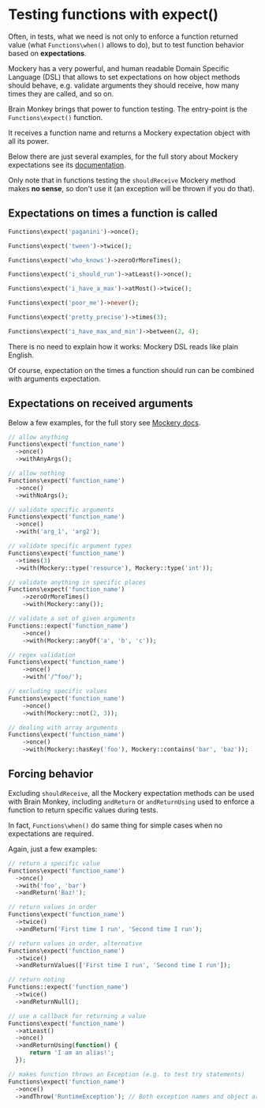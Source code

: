 # Testing functions with expect\(\)

Often, in tests, what we need is not only to enforce a function returned value \(what `Functions\when()` allows to do\), but to test function behavior based on **expectations**.

Mockery has a very powerful, and human readable Domain Specific Language \(DSL\) that allows to set expectations on how object methods should behave, e.g. validate arguments they should receive, how many times they are called, and so on.

Brain Monkey brings that power to function testing. The entry-point is the `Functions\expect()` function.

It receives a function name and returns a Mockery expectation object with all its power.

Below there are just several examples, for the full story about Mockery expectations see its [documentation](http://docs.mockery.io/en/latest/reference/index.html).

Only note that in functions testing the `shouldReceive` Mockery method makes **no sense**, so don't use it \(an exception will be thrown if you do that\).

## Expectations on times a function is called

```php
Functions\expect('paganini')->once();

Functions\expect('tween')->twice();

Functions\expect('who_knows')->zeroOrMoreTimes();

Functions\expect('i_should_run')->atLeast()->once();

Functions\expect('i_have_a_max')->atMost()->twice();

Functions\expect('poor_me')->never();

Functions\expect('pretty_precise')->times(3);

Functions\expect('i_have_max_and_min')->between(2, 4);
```

There is no need to explain how it works: Mockery DSL reads like plain English.

Of course, expectation on the times a function should run can be combined with arguments expectation.

## Expectations on received arguments

Below a few examples, for the full story see [Mockery docs](http://docs.mockery.io/en/latest/reference/argument_validation.html).

```php
// allow anything
Functions\expect('function_name')
  ->once()
  ->withAnyArgs();

// allow nothing
Functions\expect('function_name')
  ->once()
  ->withNoArgs();

// validate specific arguments
Functions\expect('function_name')
  ->once()
  ->with('arg_1', 'arg2');

// validate specific argument types
Functions\expect('function_name')
  ->times(3)
  ->with(Mockery::type('resource'), Mockery::type('int'));

// validate anything in specific places
Functions\expect('function_name')
    ->zeroOrMoreTimes()
    ->with(Mockery::any());

// validate a set of given arguments
Functions::expect('function_name')
    ->once()
    ->with(Mockery::anyOf('a', 'b', 'c'));

// regex validation
Functions\expect('function_name')
    ->once()
    ->with('/^foo/');

// excluding specific values
Functions\expect('function_name')
    ->once()
    ->with(Mockery::not(2, 3));

// dealing with array arguments
Functions\expect('function_name')
    ->once()
    ->with(Mockery::hasKey('foo'), Mockery::contains('bar', 'baz'));
```

## Forcing behavior

Excluding `shouldReceive`, all the Mockery expectation methods can be used with Brain Monkey, including `andReturn` or `andReturnUsing` used to enforce a function to return specific values during tests.

In fact, `Functions\when()` do same thing for simple cases when no expectations are required.

Again, just a few examples:

```php
// return a specific value
Functions\expect('function_name')
  ->once()
  ->with('foo', 'bar')
  ->andReturn('Baz!');

// return values in order
Functions\expect('function_name')
  ->twice()
  ->andReturn('First time I run', 'Second time I run');

// return values in order, alternative
Functions\expect('function_name')
  ->twice()
  ->andReturnValues(['First time I run', 'Second time I run']);

// return noting
Functions::expect('function_name')
  ->twice()
  ->andReturnNull();

// use a callback for returning a value
Functions\expect('function_name')
  ->atLeast()
  ->once()
  ->andReturnUsing(function() {
      return 'I am an alias!';
  });

// makes function throws an Exception (e.g. to test try statements)
Functions\expect('function_name')
  ->once()
  ->andThrow('RuntimeException'); // Both exception names and object are supported
```

